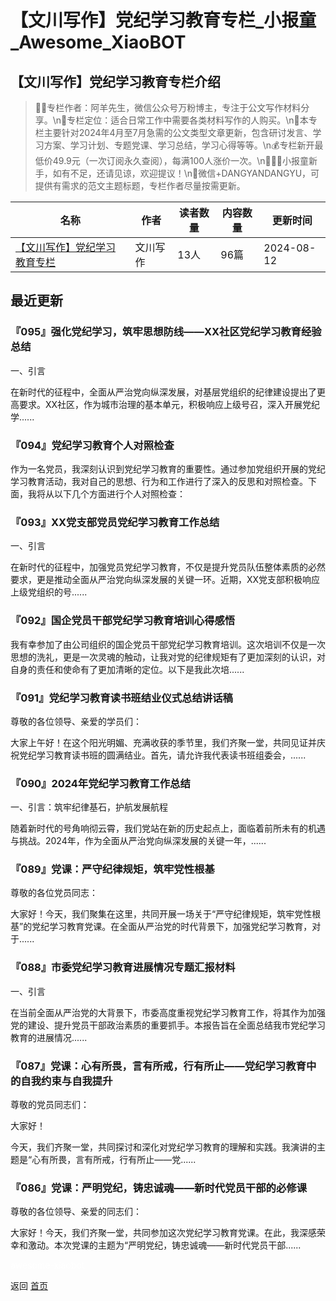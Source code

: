 # 【文川写作】党纪学习教育专栏_小报童_Awesome_XiaoBOT

## 【文川写作】党纪学习教育专栏介绍
> ✍🏻️专栏作者：阿羊先生，微信公众号万粉博主，专注于公文写作材料分享。\n📍专栏定位：适合日常工作中需要各类材料写作的人购买。\n📖本专栏主要针对2024年4月至7月急需的公文类型文章更新，包含研讨发言、学习方案、学习计划、专题党课、学习总结，学习心得等等。\n💰专栏新开最低价49.9元（一次订阅永久查阅），每满100人涨价一次。\n🙇🏻‍♂️小报童新手，如有不足，还请见谅，欢迎提议！\n💬微信+DANGYANDANGYU，可提供有需求的范文主题标题，专栏作者尽量按需更新。  
  


|名称|作者|读者数量|内容数量|更新时间|
|---|---|---|---|---|
|[【文川写作】党纪学习教育专栏](https://xiaobot.net/p/WC888?refer=0b133df9-27dc-423b-8101-639049001c13)|文川写作|13人|96篇|2024-08-12|

## 最近更新
### 『095』强化党纪学习，筑牢思想防线——XX社区党纪学习教育经验总结

一、引言



在新时代的征程中，全面从严治党向纵深发展，对基层党组织的纪律建设提出了更高要求。XX社区，作为城市治理的基本单元，积极响应上级号召，深入开展党纪学......

### 『094』党纪学习教育个人对照检查

作为一名党员，我深刻认识到党纪学习教育的重要性。通过参加党组织开展的党纪学习教育活动，我对自己的思想、行为和工作进行了深入的反思和对照检查。下面，我将从以下几个方面进行个人对照检查：

### 『093』XX党支部党员党纪学习教育工作总结

一、引言

在新时代的征程中，加强党员党纪学习教育，不仅是提升党员队伍整体素质的必然要求，更是推动全面从严治党向纵深发展的关键一环。近期，XX党支部积极响应上级党组织的号......

### 『092』国企党员干部党纪学习教育培训心得感悟

我有幸参加了由公司组织的国企党员干部党纪学习教育培训。这次培训不仅是一次思想的洗礼，更是一次灵魂的触动，让我对党的纪律规矩有了更加深刻的认识，对自身的责任和使命有了更加清晰的定位。以下是我此次培......

### 『091』党纪学习教育读书班结业仪式总结讲话稿

尊敬的各位领导、亲爱的学员们：

大家上午好！在这个阳光明媚、充满收获的季节里，我们齐聚一堂，共同见证并庆祝党纪学习教育读书班的圆满结业。首先，请允许我代表读书班组委会，......

### 『090』2024年党纪学习教育工作总结

一、引言：筑牢纪律基石，护航发展航程

随着新时代的号角响彻云霄，我们党站在新的历史起点上，面临着前所未有的机遇与挑战。2024年，作为全面从严治党向纵深发展的关键一年，......

### 『089』党课：严守纪律规矩，筑牢党性根基

尊敬的各位党员同志：

大家好！今天，我们聚集在这里，共同开展一场关于“严守纪律规矩，筑牢党性根基”的党纪学习教育党课。在全面从严治党的时代背景下，加强党纪学习教育，对于......

### 『088』市委党纪学习教育进展情况专题汇报材料

一、引言

在当前全面从严治党的大背景下，市委高度重视党纪学习教育工作，将其作为加强党的建设、提升党员干部政治素质的重要抓手。本报告旨在全面总结我市党纪学习教育的进展情况......

### 『087』党课：心有所畏，言有所戒，行有所止——党纪学习教育中的自我约束与自我提升

尊敬的党员同志们：

大家好！

今天，我们齐聚一堂，共同探讨和深化对党纪学习教育的理解和实践。我演讲的主题是“心有所畏，言有所戒，行有所止——党......

### 『086』党课：严明党纪，铸忠诚魂——新时代党员干部的必修课

尊敬的各位领导、亲爱的同志们：

大家好！今天，我们齐聚一堂，共同参加这次党纪学习教育党课。在此，我深感荣幸和激动。本次党课的主题为“严明党纪，铸忠诚魂——新时代党员干部......


<a href="https://github.com/Reno9527/awesome-xiaobot" style="color: white; text-decoration: none;">awesome-xiaobot</a>

返回 [首页](../README.md)
